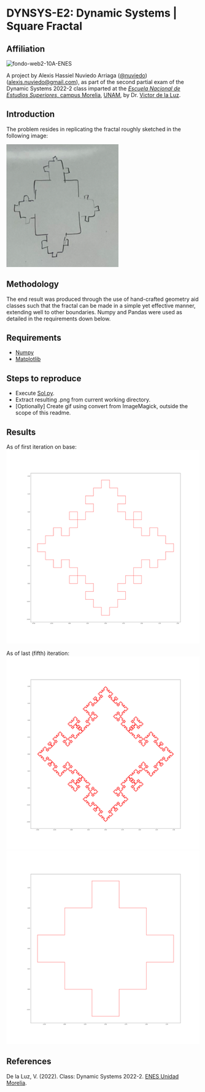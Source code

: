 # DYNSYS-E2: Dynamic Systems | Square Fractal

## Affiliation

![fondo-web2-10A-ENES](https://user-images.githubusercontent.com/100146672/160222385-4576c60e-1005-4753-b34d-c5461658c11b.png)

A project by Alexis Hassiel Nuviedo Arriaga ([@nuviedo](https://github.com/nuviedo)) ([alexis.nuviedo@gmail.com](mailto:alexis.nuviedo@gmail.com)), as part of the second partial exam of the Dynamic Systems 2022-2 class imparted at the [*Escuela Nacional de Estudios Superiores*, campus Morelia](https://www.enesmorelia.unam.mx/), [UNAM](https://www.unam.mx/), by Dr. [Victor de la Luz](https://github.com/itztli).

## Introduction

The problem resides in replicating the fractal roughly sketched in the following image:

![](sketch.png)

## Methodology

The end result was produced through the use of hand-crafted geometry aid classes such that the fractal can be made in a simple yet effective manner, extending well to other boundaries. Numpy and Pandas were used as detailed in the requirements down below.

## Requirements
* [Numpy](https://numpy.org/)
* [Matplotlib](https://matplotlib.org/)

## Steps to reproduce

* Execute [Sol.py](Sol.py).
* Extract resulting .png from current working directory. 
* \[Optionally\] Create gif using convert from ImageMagick, outside the scope of this readme.

## Results

As of first iteration on base:
![](iter2.png)

As of last (fifth) iteration:
![](result.png)
![](fractal.gif)

 
## References
De la Luz, V. (2022). Class: Dynamic Systems 2022-2. [ENES Unidad Morelia](https://www.enesmorelia.unam.mx/).

